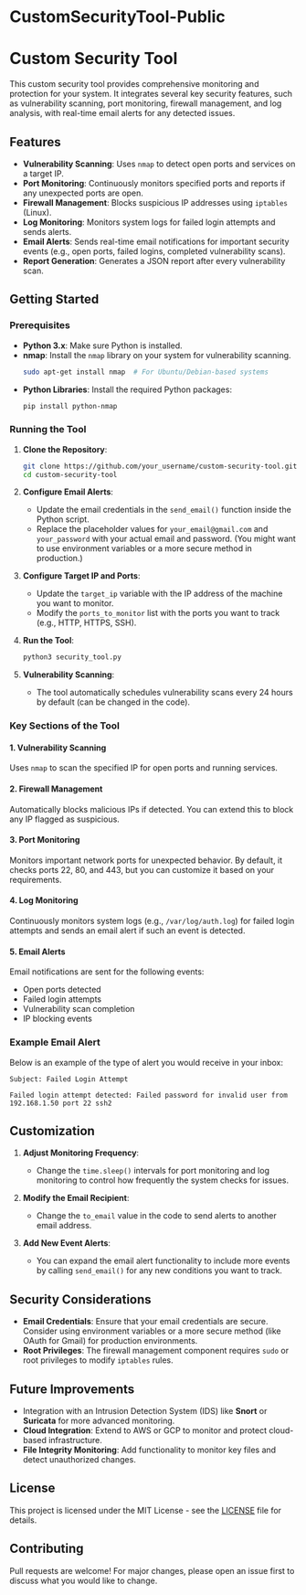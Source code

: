 # CustomSecurityTool-Public

# Custom Security Tool

This custom security tool provides comprehensive monitoring and protection for your system. It integrates several key security features, such as vulnerability scanning, port monitoring, firewall management, and log analysis, with real-time email alerts for any detected issues.

## Features

- **Vulnerability Scanning**: Uses `nmap` to detect open ports and services on a target IP.
- **Port Monitoring**: Continuously monitors specified ports and reports if any unexpected ports are open.
- **Firewall Management**: Blocks suspicious IP addresses using `iptables` (Linux).
- **Log Monitoring**: Monitors system logs for failed login attempts and sends alerts.
- **Email Alerts**: Sends real-time email notifications for important security events (e.g., open ports, failed logins, completed vulnerability scans).
- **Report Generation**: Generates a JSON report after every vulnerability scan.

## Getting Started

### Prerequisites

- **Python 3.x**: Make sure Python is installed.
- **nmap**: Install the `nmap` library on your system for vulnerability scanning.
  ```bash
  sudo apt-get install nmap  # For Ubuntu/Debian-based systems
  ```
- **Python Libraries**: Install the required Python packages:
  ```bash
  pip install python-nmap
  ```

### Running the Tool

1. **Clone the Repository**:
   ```bash
   git clone https://github.com/your_username/custom-security-tool.git
   cd custom-security-tool
   ```

2. **Configure Email Alerts**:
   - Update the email credentials in the `send_email()` function inside the Python script.
   - Replace the placeholder values for `your_email@gmail.com` and `your_password` with your actual email and password. (You might want to use environment variables or a more secure method in production.)

3. **Configure Target IP and Ports**:
   - Update the `target_ip` variable with the IP address of the machine you want to monitor.
   - Modify the `ports_to_monitor` list with the ports you want to track (e.g., HTTP, HTTPS, SSH).

4. **Run the Tool**:
   ```bash
   python3 security_tool.py
   ```

5. **Vulnerability Scanning**:
   - The tool automatically schedules vulnerability scans every 24 hours by default (can be changed in the code).

### Key Sections of the Tool

#### 1. Vulnerability Scanning
Uses `nmap` to scan the specified IP for open ports and running services.

#### 2. Firewall Management
Automatically blocks malicious IPs if detected. You can extend this to block any IP flagged as suspicious.

#### 3. Port Monitoring
Monitors important network ports for unexpected behavior. By default, it checks ports 22, 80, and 443, but you can customize it based on your requirements.

#### 4. Log Monitoring
Continuously monitors system logs (e.g., `/var/log/auth.log`) for failed login attempts and sends an email alert if such an event is detected.

#### 5. Email Alerts
Email notifications are sent for the following events:
- Open ports detected
- Failed login attempts
- Vulnerability scan completion
- IP blocking events

### Example Email Alert
Below is an example of the type of alert you would receive in your inbox:
```
Subject: Failed Login Attempt

Failed login attempt detected: Failed password for invalid user from 192.168.1.50 port 22 ssh2
```

## Customization

1. **Adjust Monitoring Frequency**:
   - Change the `time.sleep()` intervals for port monitoring and log monitoring to control how frequently the system checks for issues.
   
2. **Modify the Email Recipient**:
   - Change the `to_email` value in the code to send alerts to another email address.

3. **Add New Event Alerts**:
   - You can expand the email alert functionality to include more events by calling `send_email()` for any new conditions you want to track.

## Security Considerations

- **Email Credentials**: Ensure that your email credentials are secure. Consider using environment variables or a more secure method (like OAuth for Gmail) for production environments.
- **Root Privileges**: The firewall management component requires `sudo` or root privileges to modify `iptables` rules.

## Future Improvements

- Integration with an Intrusion Detection System (IDS) like **Snort** or **Suricata** for more advanced monitoring.
- **Cloud Integration**: Extend to AWS or GCP to monitor and protect cloud-based infrastructure.
- **File Integrity Monitoring**: Add functionality to monitor key files and detect unauthorized changes.

## License

This project is licensed under the MIT License - see the [LICENSE](LICENSE) file for details.

## Contributing

Pull requests are welcome! For major changes, please open an issue first to discuss what you would like to change.
